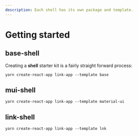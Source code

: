 ```yaml
---
description: Each shell has its own package and template.
---
```


# Getting started

## base-shell

Creating a **shell** starter kit is a fairly straight forward process:

```
yarn create-react-app link-app --template base
```

## mui-shell

```text
yarn create-react-app link-app --template material-ui
```

## link-shell

```text
yarn create-react-app link-app --template lnk
```

